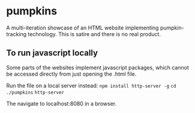 # pumpkins
A multi-iteration showcase of an HTML website implementing pumpkin-tracking technology. This is satire and there is no real product.


## To run javascript locally
Some parts of the websites implement javascript packages, which cannot be accessed directly from just opening the .html file.

Run the file on a local server instead:
`npm install http-server -g`
`cd ./pumpkins`
`http-server`

The navigate to localhost:8080 in a browser.
